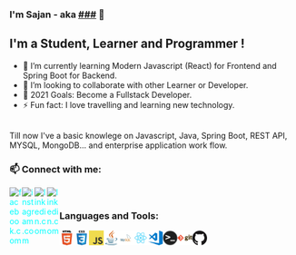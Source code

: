 ### I'm Sajan - aka [###][website] 👋

## I'm a Student, Learner and Programmer !
<!-- - 🔭 I’m currently working on ...
- 💬 Ask me about ...
- 😄 Pronouns: ...-->

- 🌱 I’m currently learning Modern Javascript (React) for Frontend and Spring Boot for Backend.
- 👯 I’m looking to collaborate with other Learner or Developer.
- 🥅 2021 Goals: Become a Fullstack Developer.
- ⚡ Fun fact: I love travelling and learning new technology.

<br />
  Till now I've a basic knowlege on Javascript, Java, Spring Boot, REST API, MYSQL, MongoDB... and enterprise application work flow.

###  📫 Connect with me: 
[<img align="left" style="color:#00FFFF;" alt="facebook.com" width="22px" src="https://cdn.jsdelivr.net/npm/simple-icons@v3/icons/facebook.svg" />][Facebook]
[<img align="left" style="color:#00FFFF;" alt="instagram.com" width="22px" src="https://cdn.jsdelivr.net/npm/simple-icons@v3/icons/instagram.svg" />][Instagram]
[<img align="left" style="color:#00FFFF;" alt="linkedin.com" width="22px" src="https://cdn.jsdelivr.net/npm/simple-icons@v3/icons/twitter.svg" />][Twitter]
[<img align="left" style="color:#00FFFF;" alt="linkedin.com" width="22px" src="https://cdn.jsdelivr.net/npm/simple-icons@v3/icons/linkedin.svg" />][LinkedIn]

<br />

### Languages and Tools:
<img align="left" alt="HTML5" width="26px" src="https://raw.githubusercontent.com/github/explore/80688e429a7d4ef2fca1e82350fe8e3517d3494d/topics/html/html.png" />
<img align="left" alt="css3" width="26px" src="https://raw.githubusercontent.com/github/explore/80688e429a7d4ef2fca1e82350fe8e3517d3494d/topics/css/css.png" />
<img align="left" alt="javascript" width="26px" src="https://raw.githubusercontent.com/github/explore/80688e429a7d4ef2fca1e82350fe8e3517d3494d/topics/javascript/javascript.png" />
<img align="left" alt="java" width="26px" src="https://raw.githubusercontent.com/github/explore/80688e429a7d4ef2fca1e82350fe8e3517d3494d/topics/java/java.png" />
<img align="left" alt="mysql" width="26px" src="https://raw.githubusercontent.com/github/explore/80688e429a7d4ef2fca1e82350fe8e3517d3494d/topics/mysql/mysql.png" />
<img align="left" alt="React" width="26px" src="https://raw.githubusercontent.com/github/explore/80688e429a7d4ef2fca1e82350fe8e3517d3494d/topics/react/react.png" />
<img align="left" alt="Visual Studio Code" width="26px" src="https://raw.githubusercontent.com/github/explore/80688e429a7d4ef2fca1e82350fe8e3517d3494d/topics/visual-studio-code/visual-studio-code.png" />
<img align="left" alt="mysql" width="26px" src="https://raw.githubusercontent.com/github/explore/80688e429a7d4ef2fca1e82350fe8e3517d3494d/topics/terminal/terminal.png" />
<img align="left" alt="git" width="26px" src="https://raw.githubusercontent.com/github/explore/80688e429a7d4ef2fca1e82350fe8e3517d3494d/topics/git/git.png" />
<img align="left" alt="git" width="26px" src="https://raw.githubusercontent.com/github/explore/78df643247d429f6cc873026c0622819ad797942/topics/github/github.png" />

<br />
<br />

[website]: https://kcsajan.com.np
[Facebook]: https://www.facebook.com/sajan96kc
[Instagram]: https://www.instagram.com/sajan96kc/
[LinkedIn]: https://www.linkedin.com/in/sajan-kc-17a76911b/
[Twitter]: https://twitter.com/sajan96kc
